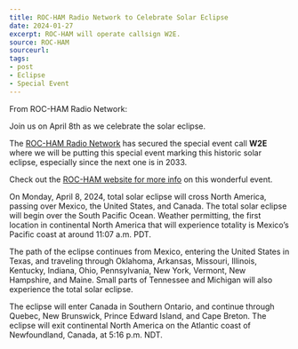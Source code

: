 ```yaml
---
title: ROC-HAM Radio Network to Celebrate Solar Eclipse
date: 2024-01-27
excerpt: ROC-HAM will operate callsign W2E.
source: ROC-HAM
sourceurl: 
tags:
- post
- Eclipse
- Special Event
---
```

From ROC-HAM Radio Network: 

Join us on April 8th as we celebrate the solar eclipse.

The [ROC-HAM Radio Network](https://www.roc-ham.net/) has secured the special event call **W2E** where we will be putting this special event marking this historic solar eclipse, especially since the next one is in 2033.

Check out the [ROC-HAM website for more info](https://www.roc-ham.net/solar-eclipse-2024/) on this wonderful event.

On Monday, April 8, 2024, total solar eclipse will cross North America, passing over Mexico, the United States, and Canada. The total solar eclipse will begin over the South Pacific Ocean. Weather permitting, the first location in continental North America that will experience totality is Mexico’s Pacific coast at around 11:07 a.m. PDT.

The path of the eclipse continues from Mexico, entering the United States in Texas, and traveling through Oklahoma, Arkansas, Missouri, Illinois, Kentucky, Indiana, Ohio, Pennsylvania, New York, Vermont, New Hampshire, and Maine. Small parts of Tennessee and Michigan will also experience the total solar eclipse. 

The eclipse will enter Canada in Southern Ontario, and continue through Quebec, New Brunswick, Prince Edward Island, and Cape Breton. The eclipse will exit continental North America on the Atlantic coast of Newfoundland, Canada, at 5:16 p.m. NDT.

